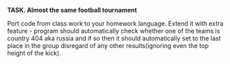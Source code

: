 **TASK. Almost the same football tournament**

Port code from class work to your homework language. Extend it with extra feature - program should automatically check whether one of the teams is country 404 aka russia and if so then it should automatically set to the last place in the group disregard of any other results(ignoring even the top height of the kick).
